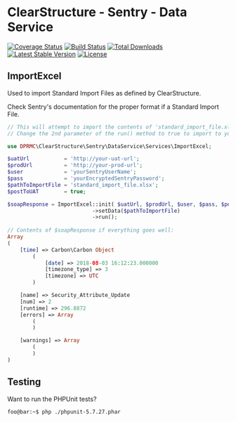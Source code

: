 # ClearStructure - Sentry - Data Service
[![Coverage Status](https://coveralls.io/repos/github/DPRMC/ClearStructure-Sentry-DataService/badge.svg?branch=master)](https://coveralls.io/github/DPRMC/ClearStructure-Sentry-DataService?branch=master) [![Build Status](https://travis-ci.org/DPRMC/ClearStructure-Sentry-DataService.svg?branch=master)](https://travis-ci.org/DPRMC/ClearStructure-Sentry-DataService) [![Total Downloads](https://poser.pugx.org/dprmc/clear-structure-sentry-data-service/downloads)](https://packagist.org/packages/dprmc/clear-structure-sentry-data-service) [![Latest Stable Version](https://poser.pugx.org/dprmc/clear-structure-sentry-data-service/version)](https://packagist.org/packages/dprmc/clear-structure-sentry-data-service) [![License](https://poser.pugx.org/dprmc/clear-structure-sentry-data-service/license)](https://packagist.org/packages/dprmc/clear-structure-sentry-data-service) 

## ImportExcel
Used to import Standard Import Files as defined by ClearStructure.

Check Sentry's documentation for the proper format if a Standard Import File.

```php
// This will attempt to import the contents of 'standard_import_file.xlsx' into the UAT site.
// Change the 2nd parameter of the run() method to true to import to your production site.

use DPRMC\ClearStructure\Sentry\DataService\Services\ImportExcel;

$uatUrl           = 'http://your-uat-url';
$prodUrl          = 'http://your-prod-url';
$user             = 'yourSentryUserName';
$pass             = 'yourEncryptedSentryPassword';
$pathToImportFile = 'standard_import_file.xlsx';
$postToUAT        = true;

$soapResponse = ImportExcel::init( $uatUrl, $prodUrl, $user, $pass, $postToUAT )
                           ->setData($pathToImportFile)
                           ->run();
                           
// Contents of $soapResponse if everything goes well:
Array
(
    [time] => Carbon\Carbon Object
        (
            [date] => 2018-08-03 16:12:23.000000
            [timezone_type] => 3
            [timezone] => UTC
        )

    [name] => Security_Attribute_Update
    [num] => 2
    [runtime] => 296.8872
    [errors] => Array
        (
        )

    [warnings] => Array
        (
        )
)
```

## Testing
Want to run the PHPUnit tests?
```console
foo@bar:~$ php ./phpunit-5.7.27.phar
```
